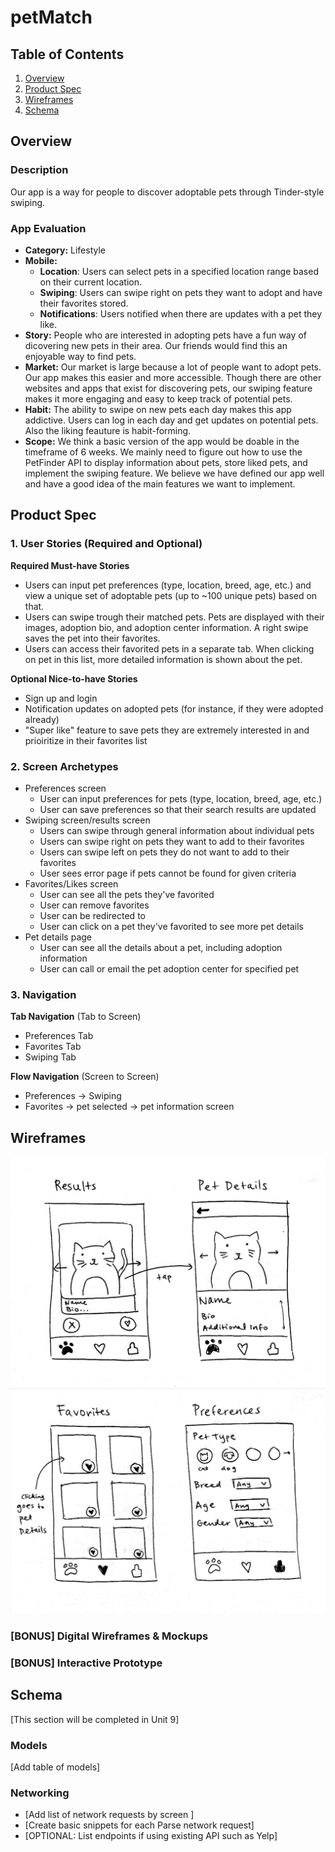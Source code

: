 # petMatch

## Table of Contents
1. [Overview](#Overview)
1. [Product Spec](#Product-Spec)
1. [Wireframes](#Wireframes)
2. [Schema](#Schema)

## Overview
### Description
Our app is a way for people to discover adoptable pets through Tinder-style swiping.

### App Evaluation
- **Category:** Lifestyle
- **Mobile:** 
  - **Location**: Users can select pets in a specified location range based on their current location.
  - **Swiping**: Users can swipe right on pets they want to adopt and have their favorites stored.
  - **Notifications**: Users notified when there are updates with a pet they like.
- **Story:** People who are interested in adopting pets have a fun way of dicovering new pets in their area. Our friends would find this an enjoyable way to find pets.
- **Market:** Our market is large because a lot of people want to adopt pets. Our app makes this easier and more accessible. Though there are other websites and apps that exist for discovering pets, our swiping feature makes it more engaging and easy to keep track of potential pets.
- **Habit:** The ability to swipe on new pets each day makes this app addictive. Users can log in each day and get updates on potential pets. Also the liking feauture is habit-forming.
- **Scope:** We think a basic version of the app would be doable in the timeframe of 6 weeks. We mainly need to figure out how to use the PetFinder API to display information about pets, store liked pets, and implement the swiping feature. We believe we have defined our app well and have a good idea of the main features we want to implement. 

## Product Spec

### 1. User Stories (Required and Optional)

**Required Must-have Stories**

* Users can input pet preferences (type, location, breed, age, etc.) and view a unique set of adoptable pets (up to ~100 unique pets) based on that.
* Users can swipe trough their matched pets. Pets are displayed with their images, adoption bio, and adoption center information. A right swipe saves the pet into their favorites.
* Users can access their favorited pets in a separate tab. When clicking on pet in this list, more detailed information is shown about the pet.

**Optional Nice-to-have Stories**

* Sign up and login 
* Notification updates on adopted pets (for instance, if they were adopted already) 
* "Super like" feature to save pets they are extremely interested in and prioiritize in their favorites list

### 2. Screen Archetypes

* Preferences screen
   * User can input preferences for pets (type, location, breed, age, etc.)
   * User can save preferences so that their search results are updated
* Swiping screen/results screen
   * Users can swipe through general information about individual pets
   * Users can swipe right on pets they want to add to their favorites
   * Users can swipe left on pets they do not want to add to their favorites
   * User sees error page if pets cannot be found for given criteria
* Favorites/Likes screen
    * User can see all the pets they've favorited
    * User can remove favorites
    * User can be redirected to 
    * User can click on a pet they've favorited to see more pet details
* Pet details page
    * User can see all the details about a pet, including adoption information
    * User can call or email the pet adoption center for specified pet

### 3. Navigation

**Tab Navigation** (Tab to Screen)

* Preferences Tab
* Favorites Tab
* Swiping Tab

**Flow Navigation** (Screen to Screen)

* Preferences -> Swiping
* Favorites -> pet selected -> pet information screen

## Wireframes
<img src='wireframe1.jpg' title='Wireframe 1' width='600' alt='Wireframe 1' />
<img src='wireframe2.jpg' title='Wireframe 2' width='600' alt='Wireframe 2' />

### [BONUS] Digital Wireframes & Mockups

### [BONUS] Interactive Prototype

## Schema 
[This section will be completed in Unit 9]
### Models
[Add table of models]
### Networking
- [Add list of network requests by screen ]
- [Create basic snippets for each Parse network request]
- [OPTIONAL: List endpoints if using existing API such as Yelp]
